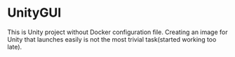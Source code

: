 # UnityGUI
This is Unity project without Docker configuration file. Creating an image for Unity that launches easily is not the most trivial task(started working too late).
